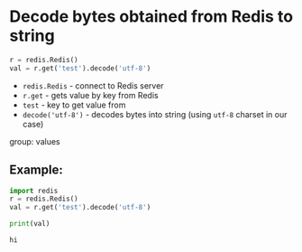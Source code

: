 # Decode bytes obtained from Redis to string

```python
r = redis.Redis()
val = r.get('test').decode('utf-8')
```

- `redis.Redis` - connect to Redis server
- `r.get` - gets value by key from Redis
- `test` - key to get value from
- `decode('utf-8')` - decodes bytes into string (using `utf-8` charset in our case)

group: values

## Example: 
```python
import redis
r = redis.Redis()
val = r.get('test').decode('utf-8')

print(val)
```
```
hi

```

